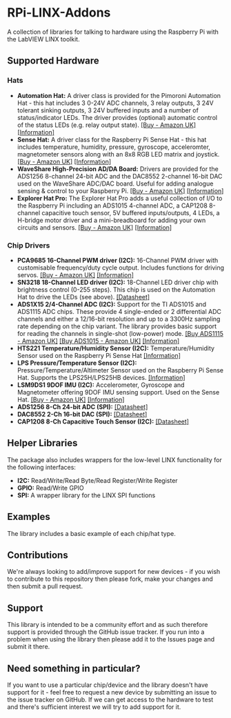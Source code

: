 # RPi-LINX-Addons
A collection of libraries for talking to hardware using the Raspberry Pi with the LabVIEW LINX toolkit.

## Supported Hardware

### Hats
* **Automation Hat:** A driver class is provided for the Pimoroni Automation Hat - this hat includes 3 0-24V ADC channels, 3 relay outputs, 3 24V tolerant sinking outputs, 3 24V buffered inputs and a number of status/indicator LEDs. The driver provides (optional) automatic control of the status LEDs (e.g. relay output state). [[Buy - Amazon UK]](https://amzn.to/3aRHcvu) [[Information]](https://learn.pimoroni.com/tutorial/sandyj/getting-started-with-automation-hat-and-phat)
* **Sense Hat:** A driver class for the Raspberry Pi Sense Hat - this hat includes temperature, humidity, pressure, gyroscope, acceleromter, magnetometer sensors along with an 8x8 RGB LED matrix and joystick. [[Buy - Amazon UK]](https://amzn.to/3bMdpVX) [[Information]](https://www.raspberrypi.org/products/sense-hat/)
* **WaveShare High-Precision AD/DA Board:** Drivers are provided for the ADS1256 8-channel 24-bit ADC and the DAC8552 2-channel 16-bit DAC used on the WaveShare ADC/DAC board. Useful for adding analogue sensing & control to your Raspberry Pi. [[Buy - Amazon UK]](https://amzn.to/35KFJWM) [[Information]](https://www.waveshare.com/wiki/High-Precision_AD/DA_Board)
* **Explorer Hat Pro:** The Explorer Hat Pro adds a useful collection of I/O to the Raspberry Pi including an ADS1015 4-channel ADC, a CAP1208 8-channel capacitive touch sensor, 5V buffered inputs/outputs, 4 LEDs, a H-bridge motor driver and a mini-breadboard for adding your own circuits and sensors. [[Buy - Amazon UK]](https://amzn.to/2YQvoXG)  [[Information]](https://shop.pimoroni.com/products/explorer-hat)

### Chip Drivers
* **PCA9685 16-Channel PWM driver (I2C):** 16-Channel PWM driver with customisable frequency/duty cycle output. Includes functions for driving servos. [[Buy - Amazon UK]](https://amzn.to/2SwGPAb) [[Information]](https://learn.adafruit.com/16-channel-pwm-servo-driver)
* **SN3218 18-Channel LED driver (I2C):** 18-Channel LED driver chip with brightness control (0-255 steps). This chip is used on the Automation Hat to drive the LEDs (see above). [[Datasheet]](http://www.si-en.com/uploadpdf/s2011517171720.pdf)
* **ADS1X15 2/4-Channel ADC (I2C):** Support for the TI ADS1015 and ADS1115 ADC chips. These provide 4 single-ended or 2 differential ADC channels and either a 12/16-bit resolution and up to a 3300Hz sampling rate depending on the chip variant. The library provides basic support for reading the channels in single-shot (low-power) mode. [[Buy ADS1115 - Amazon UK]](https://amzn.to/3d0tQhT) [[Buy ADS1015 - Amazon UK]](https://amzn.to/2xhrCvl) [[Information]](https://learn.adafruit.com/adafruit-4-channel-adc-breakouts/)
* **HTS221 Temperature/Humidity Sensor (I2C):**  Temperature/Humidity Sensor used on the Raspberry Pi Sense Hat [[Information]](https://learn.adafruit.com/adafruit-hts221-temperature-humidity-sensor)
* **LPS Pressure/Temperature Sensor (I2C):** Pressure/Temperature/Altimeter Sensor used on the Raspberry Pi Sense Hat. Supports the LPS25H/LPS25HB devices. [[Information]](https://learn.adafruit.com/adafruit-lps25-pressure-sensor)
* **LSM9DS1 9DOF IMU (I2C):** Accelerometer, Gyroscope and Magnetometer offering 9DOF IMU sensing support. Used on the Sense Hat. [[Buy - Amazon UK]](https://amzn.to/2Ye1NqR) [[Information]](https://learn.adafruit.com/adafruit-lsm9ds1-accelerometer-plus-gyro-plus-magnetometer-9-dof-breakout)
* **ADS1256 8-Ch 24-bit ADC (SPI):** [[Datasheet]](http://www.ti.com/lit/ds/sbas288k/sbas288k.pdf?&ts=1589134904394)
* **DAC8552 2-Ch 16-bit DAC (SPI):** [[Datasheet]](http://www.ti.com/lit/ds/slas430a/slas430a.pdf?&ts=1589134923187)
* **CAP1208 8-Ch Capacitive Touch Sensor (I2C):** [[Datasheet]](http://ww1.microchip.com/downloads/en/DeviceDoc/00001570C.pdf)

## Helper Libraries
The package also includes wrappers for the low-level LINX functionality for the following interfaces:
* **I2C:** Read/Write/Read Byte/Read Register/Write Register
* **GPIO:** Read/Write GPIO
* **SPI:** A wrapper library for the LINX SPI functions

## Examples
The library includes a basic example of each chip/hat type.

## Contributions
We're always looking to add/improve support for new devices - if you wish to contribute to this repository then please fork, make your changes and then submit a pull request.

## Support
This library is intended to be a community effort and as such therefore support is provided through the GitHub issue tracker. If you run into a problem when using the library then please add it to the Issues page and submit it there.

## Need something in particular?
If you want to use a particular chip/device and the library doesn't have support for it - feel free to request a new device by submitting an issue to the issue tracker on GitHub. If we can get access to the hardware to test and there's sufficient interest we will try to add support for it.
